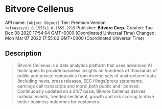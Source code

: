 # Bitvore Cellenus
API name: `[object Object]`
Tier: Premium
Version: `releases/v1.0.1555\1.0.1555.2715`
Publisher: **Bitvore Corp.**
Created: Tue Dec 08 2020 17:54:04 GMT+0000 (Coordinated Universal Time)
Changed: Mon Mar 07 2022 17:55:02 GMT+0000 (Coordinated Universal Time)

## Description
> Bitvore Cellenus is a data analytics platform that uses advanced AI techniques to provide business insights on hundreds of thousands of public and private companies from diverse sets of unstructured data (including news, press releases, SEC filings/proxy statements, earnings call transcripts and more),both public and licensed. Continuously updated on a 24/7 basis, Bitvore Cellenus derives material events, trended sentiment, growth and risk scoring to drive better business outcomes for customers.
